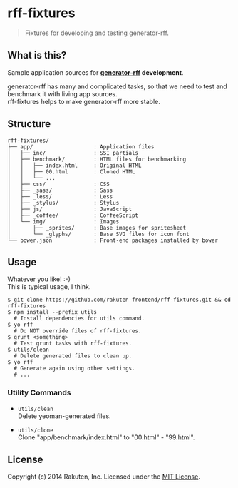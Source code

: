 # rff-fixtures

> Fixtures for developing and testing generator-rff.

## What is this?
Sample application sources for **[generator-rff](https://github.com/rakuten-frontend/generator-rff) development**.

generator-rff has many and complicated tasks, so that we need to test and benchmark it with living app sources.  
rff-fixtures helps to make generator-rff more stable.

## Structure
```
rff-fixtures/
├── app/                   : Application files
│   ├── inc/               : SSI partials
│   ├── benchmark/         : HTML files for benchmarking
│   │   ├── index.html     : Original HTML
│   │   ├── 00.html        : Cloned HTML
│   │   └── ...
│   ├── css/               : CSS
│   ├── _sass/             : Sass
│   ├── _less/             : Less
│   ├── _stylus/           : Stylus
│   ├── js/                : JavaScript
│   ├── _coffee/           : CoffeeScript
│   └── img/               : Images
│       ├── _sprites/      : Base images for spritesheet
│       └── _glyphs/       : Base SVG files for icon font
└── bower.json             : Front-end packages installed by bower
```

## Usage
Whatever you like! :-)  
This is typical usage, I think.

```shell
$ git clone https://github.com/rakuten-frontend/rff-fixtures.git && cd rff-fixtures
$ npm install --prefix utils
  # Install dependencies for utils command.
$ yo rff
  # Do NOT override files of rff-fixtures.
$ grunt <something>
  # Test grunt tasks with rff-fixtures.
$ utils/clean
  # Delete generated files to clean up.
$ yo rff
  # Generate again using other settings.
  # ...
```

### Utility Commands
* `utils/clean`  
  Delete yeoman-generated files.

* `utils/clone`  
  Clone "app/benchmark/index.html" to "00.html" - "99.html".

## License
Copyright (c) 2014 Rakuten, Inc. Licensed under the [MIT License](LICENSE).
